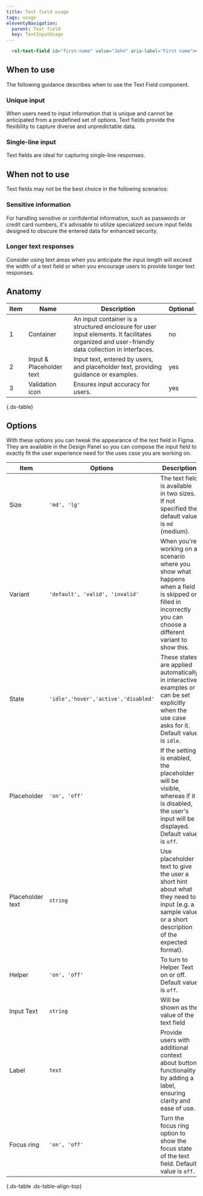 ```yaml
---
title: Text field usage
tags: usage
eleventyNavigation:
  parent: Text field
  key: TextInputUsage
---
```


<section class="no-heading">

<div class="ds-example">
  <sl-text-field
    id="first-name"
    value="John"
    aria-label="First name"
  ></sl-text-field>
</div>

<div class="ds-code">

  ```html
    <sl-text-field id="first-name" value="John" aria-label="First name"></sl-text-field>
  ```

</div>

</section>

<section>

## When to use

The following guidance describes when to use the Text Field component.

### Unique input 
When users need to input information that is unique and cannot be anticipated from a predefined set of options. Text fields provide the flexibility to capture diverse and unpredictable data.

### Single-line input
Text fields are ideal for capturing single-line responses.
</section>

<section>

## When not to use
Text fields may not be the best choice in the following scenarios:

### Sensitive information
For handling sensitive or confidential information, such as passwords or credit card numbers, it's advisable to utilize specialized secure input fields designed to obscure the entered data for enhanced security.

### Longer text responses
Consider using text areas when you anticipate the input length will exceed the width of a text field or when you encourage users to provide longer text responses.
  
</section>

<section>

## Anatomy

<div class="ds-table-wrapper">
  
|Item|Name| Description | Optional|
|-|-|-|-|
|1|Container	|An input container is a structured enclosure for user input elements. It facilitates organized and user-friendly data collection in interfaces.|no|
|2|Input & Placeholder text	|Input text, entered by users, and placeholder text, providing guidance or examples.|yes|
|3|Validation icon	|Ensures input accuracy for users.|yes|

{.ds-table}

</div>

</section>

<section>

## Options

With these options you can tweak the appearance of the text field in Figma. They are available in the Design Panel so you can compose the input field to exactly fit the user experience need for the uses case you are working on.

<div class="ds-table-wrapper">
  
|Item|Options|Description|
|-|-|-|
|Size|`'md', 'lg'`|The text field is available in two sizes. If not specified the default value is `md` (medium).|
|Variant|`'default', 'valid', 'invalid'`| When you're working on a scenario where you show what happens when a field is skipped or filled in incorrectly you can choose a different variant to show this.|
|State|`'idle','hover','active','disabled'`|These states are applied automatically in interactive examples or can be set explicitly when the use case asks for it. Default value is `idle`.|
|Placeholder|`'on', 'off'`|If the setting is enabled, the placeholder will be visible, whereas if it is disabled, the user's input will be displayed. Default value is `off`.|
|Placeholder text|`string`|Use placeholder text to give the user a short hint about what they need to input (e.g. a sample value or a short description of the expected format).|
|Helper|`'on', 'off'`|To turn to Helper Text on or off. Default value is `off`.|
|Input Text |`string`|Will be shown as the value of the text field|
|Label|`text`|Provide users with additional context about button functionality by adding a label, ensuring clarity and ease of use.|
|Focus ring|`'on', 'off'`|Turn the focus ring option to show the focus state of the text field. Default value is `off`.|

{.ds-table .ds-table-align-top}

</div>

</section>
